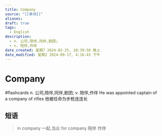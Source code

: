 ```yaml
---
title: Company
source: "[[单词]]"
aliases: 
draft: true
tags:
  - English
description:
  - n. 公司,陪伴,同伴,剧团;
  - v. 陪伴,作伴
date_created: 星期7 2024-02-25, 10:39:50 晚上
date_modified: 星期2 2024-09-17, 4:16:43 下午
---
```


# Company
#flashcards
n. 公司,陪伴,同伴,剧团;
v. 陪伴,作伴
	He was appointed captain of a company of rifles 
	他被任命为步枪连连长
## 短语
> in company 一起,当众
> for company 陪伴 作伴